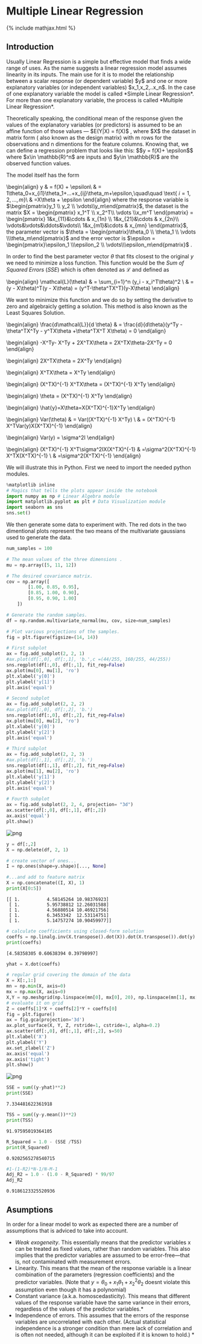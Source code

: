 # Multiple Linear Regression
{% include mathjax.html %}
## Introduction
<p>Usually Linear Regression is a simple but effective model that finds a wide range of uses. As the name suggests a linear regression model assumes linearity in its inputs. The main use for it is to model the relationship between a scalar response (or dependent variable) $y$ and one or more explanatory variables (or independent variables) $x_1,x_2,..x_n$. In the case of one explanatory variable the model is called *Simple Linear Regression*. For more than one explanatory variable, the process is called *Multiple Linear Regression*.</p>
Theoretically speaking,  the conditional mean of the response given the values of the explanatory variables (or predictors) is assumed to be an affine function of those values — $E(Y|X) = f(X)$ , where $X$ the dataset in matrix form ( also known as the design matrix) with m rows for the observations and n dimentions for the feature columns. Knowing that, we can define a regression problem that looks like this:
$$y = f(X)+ \epsilon$$
where $x\in \mathbb{R}^n$ are inputs and $y\in \mathbb{R}$ are the observed function values.

The model itself has the form 

\begin{align}
y & = f(X) + \epsilon\\
  & = 1\theta_0+x_{i1}\theta_1+...+x_{ij}\theta_m+\epsilon,\quad\quad \text{ $i = 1,2,...,m$}\\
  & =X\theta + \epsilon
\end{align}
where the response variable is 
$\begin{pmatrix}y_1 \\ y_2 \\ \vdots\\y_m\end{pmatrix}$,
the dataset is the matrix $X = 
\begin{pmatrix}
x_1^T \\ x_2^T\\ \vdots \\x_m^T 
\end{pmatrix} 
= \begin{pmatrix}
1&x_{11}&\cdots & x_{1n}  \\ 
1&x_{21}&\cdots & x_{2n}\\
\vdots&\vdots&\ddots&\vdots\\
1&x_{m1}&\cdots & x_{mn} 
\end{pmatrix}$,<br>
the parameter vector is $\theta = \begin{pmatrix}\theta_0 \\ \theta_1 \\ \vdots \\\theta_m\end{pmatrix}$ and the error vector is $\epsilon = \begin{pmatrix}\epsilon_1 \\\epsilon_2 \\ \vdots\\\epsilon_m\end{pmatrix}$ .

In order to find the best parameter vector $\theta$ that fits closest to the original $y$ we need to minimize a loss function. This function would be the *Sum of Squared Errors* (*SSE*) which is often denoted as $\mathcal{L}$ and defined as 

\begin{align}
\mathcal{L}(\theta) & = \sum_{i=1}^n (y_i - x_i^T\theta)^2 \\
& = (y - X\theta)^T(y - X\theta) = (y^T-\theta^TX^T)(y-X\theta)
\end{align}

We want to minimize this function and we do so by setting the derivative to zero and algebraicly getting a solution. This method is also known as the Least Squares Solution.

\begin{align}
\frac{d\mathcal{L}}{d \theta} & = \frac{d}{d\theta}(y^Ty - \theta^TX^Ty - y^TX\theta +\theta^TX^T X\theta) = 0 
\end{align}

\begin{align}
-X^Ty- X^Ty + 2X^TX\theta = 2X^TX\theta-2X^Ty = 0
\end{align}

\begin{align}
2X^TX\theta = 2X^Ty
\end{align}

\begin{align}
X^TX\theta = X^Ty
\end{align}

\begin{align}
(X^TX)^{-1} X^TX\theta = (X^TX)^{-1} X^Ty
\end{align}

\begin{align}
\theta = (X^TX)^{-1} X^Ty
\end{align}

\begin{align}
\hat{y}=X\theta=X(X^TX)^{-1}X^Ty
\end{align}

\begin{align}
Var(\theta) & = Var((X^TX)^{-1} X^Ty) \\
& = (X^TX)^{-1} X^TVar(y)X(X^TX)^{-1}
\end{align}

\begin{align}
Var(y) = \sigma^2I
\end{align}

\begin{align}
(X^TX)^{-1} X^T\sigma^2IX(X^TX)^{-1} & =\sigma^2(X^TX)^{-1} X^TX(X^TX)^{-1} \\
& =\sigma^2(X^TX)^{-1}
\end{align}

We will illustrate this in Python. 
First we need to import the needed python modules.


```python
%matplotlib inline 
# Magics that tells the plots appear inside the notebook
import numpy as np # Linear Algebra module
import matplotlib.pyplot as plt # Data Visualization module
import seaborn as sns
sns.set()
```

We then generate some data to experiment with. The red dots in the two dimentional plots represent the two means of the multivariate gaussians used to generate the data.


```python
num_samples = 100

# The mean values of the three dimensions .
mu = np.array([5, 11, 12])

# The desired covariance matrix.
cov = np.array([
        [1.00, 0.85, 0.95],
        [0.85, 1.00, 0.90],
        [0.95, 0.90, 1.00]
    ])

# Generate the random samples.
df = np.random.multivariate_normal(mu, cov, size=num_samples)

# Plot various projections of the samples.
fig = plt.figure(figsize=(14, 14))

# First subplot
ax = fig.add_subplot(2, 2, 1)
#ax.plot(df[:,0], df[:,1], 'b.',c =(44/255, 160/255, 44/255))
sns.regplot(df[:,0], df[:,1], fit_reg=False)
ax.plot(mu[0], mu[1], 'ro')
plt.xlabel('y[0]')
plt.ylabel('y[1]')
plt.axis('equal')

# Second subplot
ax = fig.add_subplot(2, 2, 2)
#ax.plot(df[:,0], df[:,2], 'b.')
sns.regplot(df[:,0], df[:,2], fit_reg=False)
ax.plot(mu[0], mu[2], 'ro')
plt.xlabel('y[0]')
plt.ylabel('y[2]')
plt.axis('equal')

# Third subplot
ax = fig.add_subplot(2, 2, 3)
#ax.plot(df[:,1], df[:,2], 'b.')
sns.regplot(df[:,1], df[:,2], fit_reg=False)
ax.plot(mu[1], mu[2], 'ro')
plt.xlabel('y[1]')
plt.ylabel('y[2]')
plt.axis('equal')

# Fourth subplot
ax = fig.add_subplot(2, 2, 4, projection= "3d")
ax.scatter(df[:,0], df[:,1], df[:,2])
ax.axis('equal')
plt.show()
```


![png](/assets/images/output_19_0.png)



```python
y = df[:,2]
X = np.delete(df, 2, 1)
```


```python
# create vector of ones...
I = np.ones(shape=y.shape)[..., None]

#...and add to feature matrix
X = np.concatenate((I, X), 1)
print(X[0:5])
```

    [[ 1.          4.58145264 10.98376923]
     [ 1.          5.95738812 12.26031588]
     [ 1.          4.56880514 10.46921756]
     [ 1.          6.3453342  12.53114751]
     [ 1.          5.14757274 10.90459977]]
    


```python
# calculate coefficients using closed-form solution
coeffs = np.linalg.inv(X.transpose().dot(X)).dot(X.transpose()).dot(y)
print(coeffs)
```

    [4.58358305 0.60638394 0.39798997]
    


```python
yhat = X.dot(coeffs)
```


```python
# regular grid covering the domain of the data
X = X[:,1:]
mn = np.min(X, axis=0)
mx = np.max(X, axis=0)
X,Y = np.meshgrid(np.linspace(mn[0], mx[0], 20), np.linspace(mn[1], mx[1], 20))
# evaluate it on grid
Z = coeffs[1]*X + coeffs[2]*Y + coeffs[0]
fig = plt.figure()
ax = fig.gca(projection='3d')
ax.plot_surface(X, Y, Z, rstride=1, cstride=1, alpha=0.2)
ax.scatter(df[:,0], df[:,1], df[:,2], s=50)
plt.xlabel('X')
plt.ylabel('Y')
ax.set_zlabel('Z')
ax.axis('equal')
ax.axis('tight')
plt.show()
```


![png](/assets/images/output_24_0.png)



```python
SSE = sum((y-yhat)**2)
print(SSE)
```

    7.334481622361918
    


```python
TSS = sum((y-y.mean())**2)
print(TSS)
```

    91.97595019364105
    


```python
R_Squared = 1.0 - (SSE /TSS)
print(R_Squared)
```

    0.9202565278540715
    


```python
#1-(1-R2)*N-1/N-M-1
Adj_R2 = 1.0 - (1.0 - R_Squared) * 99/97
Adj_R2
```




    0.9186123325520936



## Asumptions

In order for a linear model to work as expected there are a number of assumptions that is adviced to take into account. 


- *Weak exogeneity*. This essentially means that the predictor variables x can be treated as fixed values, rather than random variables. This also implies that the predictor variables are assumed to be error-free—that is, not contaminated with measurement errors. 
- Linearity. This means that the mean of the response variable is a linear combination of the parameters (regression coefficients) and the predictor variables. (Note that $y = \theta_0 + x_1\theta_1+ x_2^2\theta_2$ doesnt violate this assumption even though it has a polynomial)
- Constant variance (a.k.a. homoscedasticity). This means that different values of the response variable have the same variance in their errors, regardless of the values of the predictor variables.*
- Independence of errors. This assumes that the errors of the response variables are uncorrelated with each other. (Actual statistical independence is a stronger condition than mere lack of correlation and is often not needed, although it can be exploited if it is known to hold.) *
